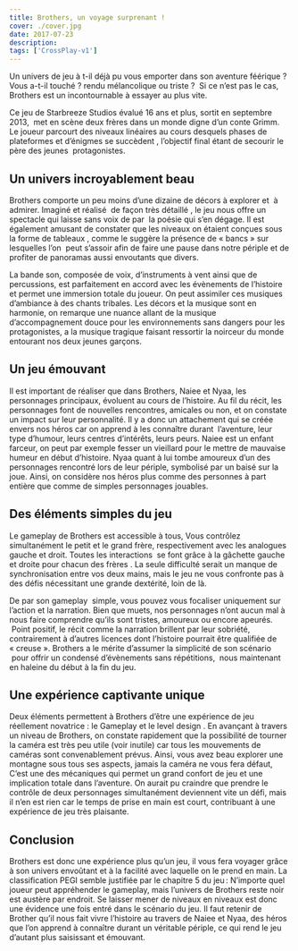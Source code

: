 ```yaml
---
title: Brothers, un voyage surprenant !
cover: ./cover.jpg
date: 2017-07-23
description: 
tags: ['CrossPlay-v1']
---
```

Un univers de jeu à t-il déjà pu vous emporter dans son aventure féérique ? Vous a-t-il touché ? rendu mélancolique ou triste ?  Si ce n’est pas le cas, Brothers est un incontournable à essayer au plus vite.

Ce jeu de Starbreeze Studios évalué 16 ans et plus, sortit en septembre 2013,  met en scène deux frères dans un monde digne d’un conte Grimm. Le joueur parcourt des niveaux linéaires au cours desquels phases de plateformes et d’énigmes se succèdent , l’objectif final étant de secourir le père des jeunes  protagonistes.

## Un univers incroyablement beau
Brothers comporte un peu moins d’une dizaine de décors à explorer et  à admirer. Imaginé et réalisé  de façon très détaillé , le jeu nous offre un spectacle qui laisse sans voix de par  la poésie qui s’en dégage. Il est également amusant de constater que les niveaux on étaient conçues sous la forme de tableaux , comme le suggère la présence de « bancs » sur lesquelles l’on  peut s’assoir afin de faire une pause dans notre périple et de profiter de panoramas aussi envoutants que divers.

La bande son, composée de voix, d’instruments à vent ainsi que de percussions, est parfaitement en accord avec les évènements de l’histoire et permet une immersion totale du joueur. On peut assimiler ces musiques d’ambiance à des chants tribales. Les décors et la musique sont en harmonie, on remarque une nuance allant de la musique d’accompagnement douce pour les environnements sans dangers pour les protagonistes, a la musique tragique faisant ressortir la noirceur du monde entourant nos deux jeunes garçons.

## Un jeu émouvant
Il est important de réaliser que dans Brothers, Naiee et Nyaa, les personnages principaux, évoluent au cours de l’histoire. Au fil du récit, les personnages font de nouvelles rencontres, amicales ou non, et on constate un impact sur leur personnalité. Il y a donc un attachement qui se créée envers nos héros car on apprend à les connaître durant  l’aventure, leur type d’humour, leurs centres d’intérêts, leurs peurs. Naiee est un enfant farceur, on peut par exemple fesser un vieillard pour le mettre de mauvaise humeur en début d’histoire. Nyaa quant à lui tombe amoureux d’un des personnages rencontré lors de leur périple, symbolisé par un baisé sur la joue. Ainsi, on considère nos héros plus comme des personnes à part entière que comme de simples personnages jouables.

## Des éléments simples du jeu
Le gameplay de Brothers est accessible à tous, Vous contrôlez simultanément le petit et le grand frère, respectivement avec les analogues gauche et droit. Toutes les interactions  se font grâce à la gâchette gauche et droite pour chacun des frères . La seule difficulté serait un manque de synchronisation entre vos deux mains, mais le jeu ne vous confronte pas à des défis nécessitant une grande dextérité, loin de là.

De par son gameplay  simple, vous pouvez vous focaliser uniquement sur l’action et la narration. Bien que muets, nos personnages n’ont aucun mal à nous faire comprendre qu’ils sont tristes, amoureux ou encore apeurés.    Point positif, le récit comme la narration brillent par leur sobriété, contrairement à d’autres licences dont l’histoire pourrait être qualifiée de « creuse ». Brothers a le mérite d’assumer la simplicité de son scénario  pour offrir un condensé d’évènements sans répétitions,  nous maintenant en haleine du début à la fin du jeu.

## Une expérience captivante unique
Deux éléments permettent à Brothers d’être une expérience de jeu réellement novatrice : le Gameplay et le level design . En avançant à travers un niveau de Brothers, on constate rapidement que la possibilité de tourner la caméra est très peu utile (voir inutile) car tous les mouvements de caméras sont convenablement prévus. Ainsi, vous avez beau explorer une montagne sous tous ses aspects, jamais la caméra ne vous fera défaut, C’est une des mécaniques qui permet un grand confort de jeu et une implication totale dans l’aventure. On aurait pu craindre que prendre le contrôle de deux personnages simultanément deviennent vite un défi, mais il n’en est rien car le temps de prise en main est court, contribuant à une expérience de jeu très plaisante.

## Conclusion
Brothers est donc une expérience plus qu’un jeu, il vous fera voyager grâce à son univers envoûtant et à la facilité avec laquelle on le prend en main. La classification PEGI semble justifiée par le chapitre 5 du jeu : N’importe quel joueur peut appréhender le gameplay, mais l’univers de Brothers reste noir est austère par endroit. Se laisser mener de niveaux en niveaux est donc une évidence une fois entré dans le scénario du jeu. Il faut retenir de Brother qu’il nous fait vivre l’histoire au travers de Naiee et Nyaa, des héros que l’on apprend à connaître durant un véritable périple, ce qui rend le jeu d’autant plus saisissant et émouvant.

